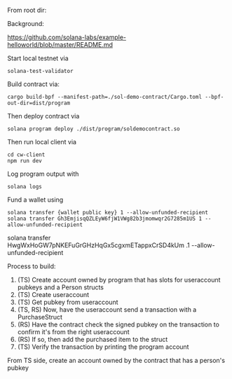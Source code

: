
From root dir:

Background:

https://github.com/solana-labs/example-helloworld/blob/master/README.md

Start local testnet via
```
solana-test-validator
```

Build contract via:
```
cargo build-bpf --manifest-path=./sol-demo-contract/Cargo.toml --bpf-out-dir=dist/program
```


Then deploy contract via
```
solana program deploy ./dist/program/soldemocontract.so
```






Then run local client via
```
cd cw-client
npm run dev
```

Log program output with 
```
solana logs
```


Fund a wallet using 
```
solana transfer {wallet public key} 1 --allow-unfunded-recipient
solana transfer Gh3EmjisqQZLEyW6fjW1VWg82b3jmomwqr2G7285m1US 1 --allow-unfunded-recipient
```


solana transfer HwgWxHoGW7pNKEFuGrGHzHqGx5cgxmETappxCrSD4kUm .1 --allow-unfunded-recipient


Process to build:


1. (TS) Create account owned by program that has slots for useraccount pubkeys and a Person structs
2. (TS) Create useraccount
3. (TS) Get pubkey from useraccount
4. (TS, RS) Now, have the useraccount send a transaction with a PurchaseStruct
5. (RS) Have the contract check the signed pubkey on the transaction to confirm it's from the right useraccount
6. (RS) If so, then add the purchased item to the struct
7. (TS) Verify the transaction by printing the program account

From TS side, create an account owned by the contract that has a person's pubkey